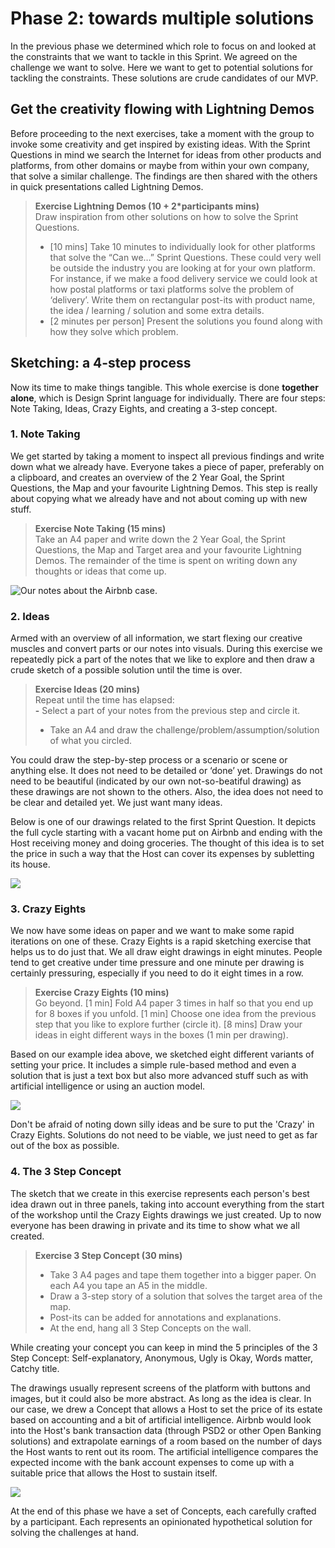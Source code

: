 # Phase 2: towards multiple solutions

In the previous phase we determined which role to focus on and looked at the constraints that we want to tackle in this Sprint. We agreed on the challenge we want to solve. Here we want to get to potential solutions for tackling the constraints. These solutions are crude candidates of our MVP.

## Get the creativity flowing with Lightning Demos

Before proceeding to the next exercises, take a moment with the group to invoke some creativity and get inspired by existing ideas. With the Sprint Questions in mind we search the Internet for ideas from other products and platforms, from other domains or maybe from within your own company, that solve a similar challenge. The findings are then shared with the others in quick presentations called Lightning Demos.

> **Exercise Lightning Demos \(10 + 2\*participants mins\)**  
> Draw inspiration from other solutions on how to solve the Sprint Questions.   
> - \[10 mins\] Take 10 minutes to individually look for other platforms that solve the “Can we…” Sprint Questions. These could very well be outside the industry you are looking at for your own platform. For instance, if we make a food delivery service we could look at how postal platforms or taxi platforms solve the problem of ‘delivery’. Write them on rectangular post-its with product name, the idea / learning / solution and some extra details.   
> - \[2 minutes per person\] Present the solutions you found along with how they solve which problem.

## Sketching: a 4-step process

Now its time to make things tangible. This whole exercise is done **together alone**, which is Design Sprint language for individually. There are four steps: Note Taking, Ideas, Crazy Eights, and creating a 3-step concept.

### 1. Note Taking

We get started by taking a moment to inspect all previous findings and write down what we already have. Everyone takes a piece of paper, preferably on a clipboard, and creates an overview of the 2 Year Goal, the Sprint Questions, the Map and your favourite Lightning Demos. This step is really about copying what we already have and not about coming up with new stuff.

> **Exercise Note Taking \(15 mins\)**  
> Take an A4 paper and write down the 2 Year Goal, the Sprint Questions, the Map and Target area and your favourite Lightning Demos. The remainder of the time is spent on writing down any thoughts or ideas that come up.

![Our notes about the Airbnb case.](../.gitbook/assets/image%20%2814%29.png)

### **2. Ideas**

Armed with an overview of all information, we start flexing our creative muscles and convert parts or our notes into visuals. During this exercise we repeatedly pick a part of the notes that we like to explore and then draw a crude sketch of a possible solution until the time is over.

> **Exercise Ideas \(20 mins\)**  
> Repeat until the time has elapsed:  
> **-** Select a part of your notes from the previous step and circle it.   
> - Take an A4 and draw the challenge/problem/assumption/solution of what you circled.

You could draw the step-by-step process or a scenario or scene or anything else. It does not need to be detailed or ‘done’ yet. Drawings do not need to be beautiful \(indicated by our own not-so-beatiful drawing\) as these drawings are not shown to the others. Also, the idea does not need to be clear and detailed yet. We just want many ideas.

Below is one of our drawings related to the first Sprint Question. It depicts the full cycle starting with a vacant home put on Airbnb and ending with the Host receiving money and doing groceries. The thought of this idea is to set the price in such a way that the Host can cover its expenses by subletting its house.

![](../.gitbook/assets/image%20%2823%29.png)

### **3. Crazy Eights**

We now have some ideas on paper and we want to make some rapid iterations on one of these. Crazy Eights is a rapid sketching exercise that helps us to do just that. We all draw eight drawings in eight minutes. People tend to get creative under time pressure and one minute per drawing is certainly pressuring, especially if you need to do it eight times in a row.

> **Exercise Crazy Eights \(10 mins\)**  
> Go beyond. \[1 min\] Fold A4 paper 3 times in half so that you end up for 8 boxes if you unfold. \[1 min\] Choose one idea from the previous step that you like to explore further \(circle it\). \[8 mins\] Draw your ideas in eight different ways in the boxes \(1 min per drawing\).

Based on our example idea above, we sketched eight different variants of setting your price. It includes a simple rule-based method and even a solution that is just a text box but also more advanced stuff such as  with artificial intelligence or using an auction model.

![](../.gitbook/assets/image%20%286%29.png)

Don't be afraid of noting down silly ideas and be sure to put the 'Crazy' in Crazy Eights. Solutions do not need to be viable, we just need to get as far out of the box as possible.

### 4. The 3 Step Concept

The sketch that we create in this exercise represents each person's best idea drawn out in three panels, taking into account everything from the start of the workshop until the Crazy Eights drawings we just created. Up to now everyone has been drawing in private and its time to show what we all created. 

> **Exercise 3 Step Concept \(30 mins\)**­  
> - Take 3 A4 pages and tape them together into a bigger paper. On each A4 you tape an A5 in the middle.  
> - Draw a 3-step story of a solution that solves the target area of the map. ­  
> - Post-its can be added for annotations and explanations.­  
> - At the end, hang all 3 Step Concepts on the wall.

While creating your concept you can keep in mind the 5 principles of the 3 Step Concept: Self-explanatory, Anonymous, Ugly is Okay, Words matter, Catchy title.

The drawings usually represent screens of the platform with buttons and images, but it could also be more abstract. As long as the idea is clear. In our case, we drew a Concept that allows a Host to set the price of its estate based on accounting and a bit of artificial intelligence. Airbnb would look into the Host's bank transaction data \(through PSD2 or other Open Banking solutions\) and extrapolate earnings of a room based on the number of days the Host wants to rent out its room. The artificial intelligence compares the expected income with the bank account expenses to come up with a suitable price that allows the Host to sustain itself.

![](../.gitbook/assets/image%20%2817%29.png)

At the end of this phase we have a set of Concepts, each carefully crafted by a participant. Each represents an opinionated hypothetical solution for solving the challenges at hand. 

